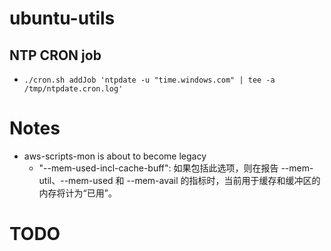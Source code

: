 # ubuntu-utils

NTP CRON job
-------------------
- `./cron.sh addJob 'ntpdate -u "time.windows.com" | tee -a /tmp/ntpdate.cron.log'`


# Notes
- aws-scripts-mon is about to become legacy
    - "--mem-used-incl-cache-buff": 如果包括此选项，则在报告 --mem-util、--mem-used 和 --mem-avail 的指标时，当前用于缓存和缓冲区的内存将计为“已用”。 

# TODO